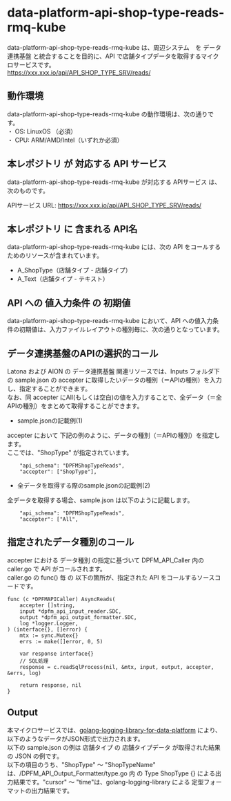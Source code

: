 # data-platform-api-shop-type-reads-rmq-kube
data-platform-api-shop-type-reads-rmq-kube は、周辺システム　を データ連携基盤 と統合することを目的に、API で店舗タイプデータを取得するマイクロサービスです。  
https://xxx.xxx.io/api/API_SHOP_TYPE_SRV/reads/

## 動作環境
data-platform-api-shop-type-reads-rmq-kube の動作環境は、次の通りです。  
・ OS: LinuxOS （必須）  
・ CPU: ARM/AMD/Intel（いずれか必須）  

## 本レポジトリ が 対応する API サービス
data-platform-api-shop-type-reads-rmq-kube が対応する APIサービス は、次のものです。

APIサービス URL: https://xxx.xxx.io/api/API_SHOP_TYPE_SRV/reads/

## 本レポジトリ に 含まれる API名
data-platform-api-shop-type-reads-rmq-kube には、次の API をコールするためのリソースが含まれています。  

* A_ShopType（店舗タイプ - 店舗タイプ）
* A_Text（店舗タイプ - テキスト）

## API への 値入力条件 の 初期値
data-platform-api-shop-type-reads-rmq-kube において、API への値入力条件の初期値は、入力ファイルレイアウトの種別毎に、次の通りとなっています。  

## データ連携基盤のAPIの選択的コール
Latona および AION の データ連携基盤 関連リソースでは、Inputs フォルダ下の sample.json の accepter に取得したいデータの種別（＝APIの種別）を入力し、指定することができます。  
なお、同 accepter にAll(もしくは空白)の値を入力することで、全データ（＝全APIの種別）をまとめて取得することができます。  

* sample.jsonの記載例(1)  

accepter において 下記の例のように、データの種別（＝APIの種別）を指定します。  
ここでは、"ShopType" が指定されています。    
  
```
	"api_schema": "DPFMShopTypeReads",
	"accepter": ["ShopType"],
```
  
* 全データを取得する際のsample.jsonの記載例(2)  

全データを取得する場合、sample.json は以下のように記載します。  

```
	"api_schema": "DPFMShopTypeReads",
	"accepter": ["All",
```

## 指定されたデータ種別のコール
accepter における データ種別 の指定に基づいて DPFM_API_Caller 内の caller.go で API がコールされます。  
caller.go の func() 毎 の 以下の箇所が、指定された API をコールするソースコードです。  

```
func (c *DPFMAPICaller) AsyncReads(
	accepter []string,
	input *dpfm_api_input_reader.SDC,
	output *dpfm_api_output_formatter.SDC,
	log *logger.Logger,
) (interface{}, []error) {
	mtx := sync.Mutex{}
	errs := make([]error, 0, 5)

	var response interface{}
	// SQL処理
	response = c.readSqlProcess(nil, &mtx, input, output, accepter, &errs, log)

	return response, nil
}
```

## Output  
本マイクロサービスでは、[golang-logging-library-for-data-platform](https://github.com/latonaio/golang-logging-library-for-data-platform) により、以下のようなデータがJSON形式で出力されます。  
以下の sample.json の例は 店舗タイプ の 店舗タイプデータ が取得された結果の JSON の例です。  
以下の項目のうち、"ShopType" ～ "ShopTypeName" は、/DPFM_API_Output_Formatter/type.go 内 の Type ShopType {} による出力結果です。"cursor" ～ "time"は、golang-logging-library による 定型フォーマットの出力結果です。  

```

```
